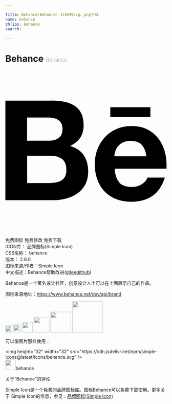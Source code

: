 ```yaml
---

title: Behance(Behance) ICON转svg、png下载
name: behance
zhTips: Behance
search: 

---
```


# Behance  <small style="font-size: 60%;font-weight: 100">Behance</small>

<div id="svg" class="svg-wrap">
<svg role="img" viewBox="0 0 24 24" xmlns="http://www.w3.org/2000/svg"><title>Behance icon</title><path d="M6.938 4.503c.702 0 1.34.06 1.92.188.577.13 1.07.33 1.485.61.41.28.733.65.96 1.12.225.47.34 1.05.34 1.73 0 .74-.17 1.36-.507 1.86-.338.5-.837.9-1.502 1.22.906.26 1.576.72 2.022 1.37.448.66.665 1.45.665 2.36 0 .75-.13 1.39-.41 1.93-.28.55-.67 1-1.16 1.35-.48.348-1.05.6-1.67.767-.61.165-1.252.254-1.91.254H0V4.51h6.938v-.007zM16.94 16.665c.44.428 1.073.643 1.894.643.59 0 1.1-.148 1.53-.447.424-.29.68-.61.78-.94h2.588c-.403 1.28-1.048 2.2-1.9 2.75-.85.56-1.884.83-3.08.83-.837 0-1.584-.13-2.272-.4-.673-.27-1.24-.65-1.72-1.14-.464-.49-.823-1.08-1.077-1.77-.253-.69-.373-1.45-.373-2.27 0-.803.135-1.54.403-2.23.27-.7.644-1.28 1.12-1.79.495-.51 1.063-.895 1.736-1.194s1.4-.433 2.22-.433c.91 0 1.69.164 2.38.523.67.34 1.22.82 1.66 1.4.44.586.75 1.26.94 2.02.19.75.25 1.54.21 2.38h-7.69c0 .84.28 1.632.71 2.065l-.08.03zm-10.24.05c.317 0 .62-.03.906-.093.29-.06.548-.165.763-.3.21-.135.39-.328.52-.583.13-.24.19-.57.19-.96 0-.75-.22-1.29-.64-1.62-.43-.32-.99-.48-1.69-.48H3.24v4.05H6.7v-.03zm13.607-5.65c-.352-.385-.94-.592-1.657-.592-.468 0-.855.074-1.166.238-.302.15-.55.35-.74.59-.19.24-.317.48-.392.75-.075.26-.12.5-.135.71h4.762c-.07-.75-.33-1.3-.68-1.69v.01zM6.52 10.45c.574 0 1.05-.134 1.425-.412.374-.27.554-.72.554-1.338 0-.344-.07-.625-.18-.846-.13-.22-.3-.39-.5-.512-.21-.124-.45-.21-.72-.257-.27-.053-.56-.074-.84-.074H3.23v3.44h3.29zm9.098-4.958h5.968v1.454h-5.968V5.48v.01z"/></svg>
</div>
<detail full-name='behance'></detail>

<div class="detail-page">
<p>
<span><span class="badge-success badge">免费图标</span> <span class="badge-success badge">免费修改</span>  <span class="badge-success badge">免费下载</span> </span>
<br/>
<span>
ICON库：
<span class="badge-secondary badge">品牌图标(Simple Icon)</span> 
</span>
<br/>
<span>
CSS名称：
<span class="badge-secondary badge">behance</span> 
</span>

<br/>
<span>
版本：
<span class="badge-secondary badge">2.8.0</span> 
</span>
<br/>
<span>图标来源/作者：<span class="badge-light badge">Simple Icon</span></span> 
<br/>
<span class="zh-detail">中文描述：<span class="badge-primary badge">Behance</span><span class="help-link"><span>帮助改进</span>(<a href="https://gitee.com/liuwave/icon-helper/edit/master/json/brands/behance.json" target="_blank" rel="noopener noreferrer">gitee</a><a href="https://github.com/liuwave/icon-helper/edit/master/json/brands/behance.json" target="_blank" rel="noopener noreferrer">github</a></span>)</span><br/>
</p>
</div><div class="description description alert alert-light"><p>Behance是一个著名设计社区，创意设计人士可以在上面展示自己的作品。</p><p>图标来源地址：<a href="https://www.behance.net/dev/api/brand" target="_blank" rel="noopener noreferrer">https://www.behance.net/dev/api/brand</a></p></div>
<div class="alert alert-dark">
<img height="21" width="21" src="https://cdn.jsdelivr.net/npm/simple-icons@latest/icons/behance.svg" />
<img height="24" width="24" src="https://cdn.jsdelivr.net/npm/simple-icons@latest/icons/behance.svg" />
<img height="32" width="32" src="https://cdn.jsdelivr.net/npm/simple-icons@latest/icons/behance.svg" />
<img height="48" width="48" src="https://cdn.jsdelivr.net/npm/simple-icons@latest/icons/behance.svg" />
<img height="64" width="64" src="https://cdn.jsdelivr.net/npm/simple-icons@latest/icons/behance.svg" />
<img height="96" width="96" src="https://cdn.jsdelivr.net/npm/simple-icons@latest/icons/behance.svg" />

</div>
<div>
  <p>可以像图片那样使用：    
  </p>
  <div class="alert alert-primary" style="font-size: 14px">
    &lt;img height="32" width="32" src="https://cdn.jsdelivr.net/npm/simple-icons@latest/icons/behance.svg" /&gt;
    <copy-btn content='<img height="32" width="32" src="https://cdn.jsdelivr.net/npm/simple-icons@latest/icons/behance.svg" />'></copy-btn>
  </div>
  <div class="alert alert-secondary">
    <img height="32" width="32" src="https://cdn.jsdelivr.net/npm/simple-icons@latest/icons/behance.svg" />behance
    <copy-btn content="behance" btn-title="复制图标名称"></copy-btn>
  </div>
</div>

<Vssue title="关于“Behance”的评论" >关于“Behance”的评论</Vssue>


<div><p>Simple Icon是一个免费的品牌图标库。图标Behance可以免费下载使用。更多关于  Simple Icon的信息，参见：<a target="_blank" href="https://iconhelper.cn/brands.html">品牌图标(Simple Icon)</a>
</p></div>
